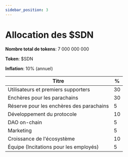 ```yaml
---
sidebar_position: 3
---
```


# Allocation des $SDN

**Nombre total de tokens**: 7 000 000 000

**Token**: $SDN

**Inflation**: 10% (annuel)

| Titre                                    | %  |
| ---------------------------------------- | -- |
| Utilisateurs et premiers supporters      | 30 |
| Enchères pour les parachains             | 30 |
| Réserve pour les enchères des parachains | 5  |
| Développement du protocole               | 10 |
| DAO on-chain                             | 5  |
| Marketing                                | 5  |
| Croissance de l'écosystème               | 10 |
| Équipe (Incitations pour les employés)   | 5  |
